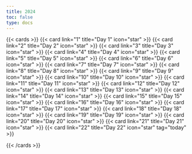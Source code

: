 ```yaml
---
title: 2024
toc: false
type: docs
---
```


{{< cards >}}
{{< card link="1" title="Day 1" icon="star" >}}
{{< card link="2" title="Day 2" icon="star" >}}
{{< card link="3" title="Day 3" icon="star" >}}
{{< card link="4" title="Day 4" icon="star" >}}
{{< card link="5" title="Day 5" icon="star" >}}
{{< card link="6" title="Day 6" icon="star" >}}
{{< card link="7" title="Day 7" icon="star" >}}
{{< card link="8" title="Day 8" icon="star" >}}
{{< card link="9" title="Day 9" icon="star" >}}
{{< card link="10" title="Day 10" icon="star" >}}
{{< card link="11" title="Day 11" icon="star" >}}
{{< card link="12" title="Day 12" icon="star" >}}
{{< card link="13" title="Day 13" icon="star" >}}
{{< card link="14" title="Day 14" icon="star" >}}
{{< card link="15" title="Day 15" icon="star" >}}
{{< card link="16" title="Day 16" icon="star" >}}
{{< card link="17" title="Day 17" icon="star"  >}}
{{< card link="18" title="Day 18" icon="star" >}}
{{< card link="19" title="Day 19" icon="star"  >}}
{{< card link="20" title="Day 20" icon="star" >}}
{{< card link="21" title="Day 21" icon="star"  >}}
{{< card link="22" title="Day 22" icon="star" tag="today" >}}
<!-- {{< card link="23" title="Day 23" icon="star" >}}
{{< card link="24" title="Day 24" icon="star" >}}-->

{{< /cards >}} 
